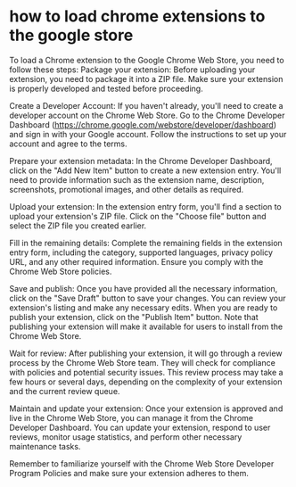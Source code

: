 # how to load chrome extensions to the google store

To load a Chrome extension to the Google Chrome Web Store, you need to follow these steps:
Package your extension: Before uploading your extension, you need to package it into a ZIP file. Make sure your extension is properly developed and tested before proceeding.

Create a Developer Account: If you haven't already, you'll need to create a developer account on the Chrome Web Store. Go to the Chrome Developer Dashboard (https://chrome.google.com/webstore/developer/dashboard) and sign in with your Google account. Follow the instructions to set up your account and agree to the terms.

Prepare your extension metadata: In the Chrome Developer Dashboard, click on the "Add New Item" button to create a new extension entry. You'll need to provide information such as the extension name, description, screenshots, promotional images, and other details as required.

Upload your extension: In the extension entry form, you'll find a section to upload your extension's ZIP file. Click on the "Choose file" button and select the ZIP file you created earlier.

Fill in the remaining details: Complete the remaining fields in the extension entry form, including the category, supported languages, privacy policy URL, and any other required information. Ensure you comply with the Chrome Web Store policies.

Save and publish: Once you have provided all the necessary information, click on the "Save Draft" button to save your changes. You can review your extension's listing and make any necessary edits. When you are ready to publish your extension, click on the "Publish Item" button. Note that publishing your extension will make it available for users to install from the Chrome Web Store.

Wait for review: After publishing your extension, it will go through a review process by the Chrome Web Store team. They will check for compliance with policies and potential security issues. This review process may take a few hours or several days, depending on the complexity of your extension and the current review queue.

Maintain and update your extension: Once your extension is approved and live in the Chrome Web Store, you can manage it from the Chrome Developer Dashboard. You can update your extension, respond to user reviews, monitor usage statistics, and perform other necessary maintenance tasks.

Remember to familiarize yourself with the Chrome Web Store Developer Program Policies and make sure your extension adheres to them.




